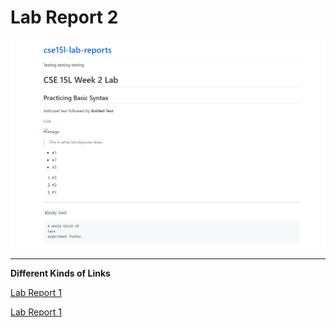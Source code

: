 # Lab Report 2
![Image](lab2screenshotex.PNG)

---
**Different Kinds of Links**

[Lab Report 1](https://ctanma.github.io/cse15l-lab-reports/index.html)

[Lab Report 1](https://<ctanma>.github.io/<cse15l-lab-reports>/lab-report-1-week-2.html)